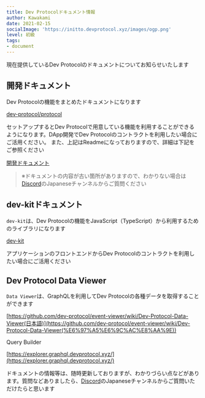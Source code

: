 ```yaml
---
title: Dev Protocolドキュメント情報
author: Kawakami
date: 2021-02-15
socialImage: 'https://initto.devprotocol.xyz/images/ogp.png'
level: 初級
tags:
- document
---
```

現在提供しているDev Protocolのドキュメントについてお知らせいたします

## 開発ドキュメント

Dev Protocolの機能をまとめたドキュメントになります

[dev-protocol/protocol](https://github.com/dev-protocol/protocol/blob/main/README.md)

セットアップするとDev Protocolで用意している機能を利用することができるようになります。DApp開発でDev Protocolのコントラクトを利用したい場合にご活用ください。
また、上記はReadmeになっておりますので、詳細は下記をご参照ください

[開発ドキュメント](https://docs.devprotocol.xyz/dev-protocol/)

> ※ドキュメントの内容が古い箇所がありますので、わかりない場合は[Discord](https://discord.gg/VwJp4KM)のJapaneseチャンネルからご質問ください

## dev-kitドキュメント

`dev-kit`は、Dev Protocolの機能をJavaScript（TypeScript）から利用するためのライブラリになります

[dev-kit](https://www.npmjs.com/package/@devprotocol/dev-kit)

アプリケーションのフロントエンドからDev Protocolのコントラクトを利用したい場合にご活用ください

## Dev Protocol Data Viewer

`Data Viewer`は、GraphQLを利用してDev Protocolの各種データを取得することができます

[https://github.com/dev-protocol/event-viewer/wiki/Dev-Protocol-Data-Viewer(日本語)](https://github.com/dev-protocol/event-viewer/wiki/Dev-Protocol-Data-Viewer(%E6%97%A5%E6%9C%AC%E8%AA%9E))

Query Builder

[https://explorer.graphql.devprotocol.xyz/](https://explorer.graphql.devprotocol.xyz/)

ドキュメントの情報等は、随時更新しておりますが、わかりづらい点などがあります。質問などありましたら、[Discord](https://discord.gg/VwJp4KM)のJapaneseチャンネルからご質問いただけたらと思います